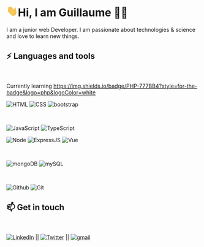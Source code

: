 # <img src="https://raw.githubusercontent.com/GuillaumeLeger31/GuillaumeLeger/main/gif/Hi.gif" width="30px">Hi, I am Guillaume  👨‍💻

I am a junior web Developer. I am passionate about technologies & science and love to learn new things.<br>


## ⚡ Languages and tools 

<br>

Currently learning https://img.shields.io/badge/PHP-777BB4?style=for-the-badge&logo=php&logoColor=white

![HTML](https://img.shields.io/badge/HTML5-E34F26?style=for-the-badge&logo=html5&logoColor=white) 
![CSS](https://img.shields.io/badge/CSS-239120?&style=for-the-badge&logo=css3&logoColor=white) 
![bootstrap](https://img.shields.io/badge/Bootstrap-563D7C?style=for-the-badge&logo=bootstrap&logoColor=white)

<br>

![JavaScript](https://img.shields.io/badge/JavaScript-F7DF1E?style=for-the-badge&logo=javascript&logoColor=black) 
![TypeScript](https://img.shields.io/badge/TypeScript-007ACC?style=for-the-badge&logo=typescript&logoColor=white)

![Node](https://img.shields.io/badge/Node.js-43853D?style=for-the-badge&logo=node.js&logoColor=white)
![ExpressJS](https://img.shields.io/badge/Express.js-404D59?style=for-the-badge)
![Vue](https://img.shields.io/badge/Vue.js-35495E?style=for-the-badge&logo=vue.js&logoColor=4FC08D) 

<br>

![mongoDB](https://img.shields.io/badge/MongoDB-4EA94B?style=for-the-badge&logo=mongodb&logoColor=white)
![mySQL](https://img.shields.io/badge/MySQL-00000F?style=for-the-badge&logo=mysql&logoColor=white)


<br>

![Github](https://img.shields.io/badge/github%20-%23121011.svg?&style=for-the-badge&logo=github&logoColor=white) ![Git](https://img.shields.io/badge/git%20-%23F05033.svg?&style=for-the-badge&logo=git&logoColor=white)



## 📫 Get in touch

<br>

[![LinkedIn](https://img.shields.io/badge/LinkedIn-0077B5?style=for-the-badge&logo=linkedin&logoColor=white)](https://www.linkedin.com/in/guillaume-leger-39abb6206/)
|| [![Twitter](https://img.shields.io/badge/Twitter-1DA1F2?style=for-the-badge&logo=twitter&logoColor=white)](https://twitter.com/legerguillaume6)
|| [![gmail](https://img.shields.io/badge/Gmail-D14836?style=for-the-badge&logo=gmail&logoColor=white)](mailto:guillaumeleger140@gmail.com)
